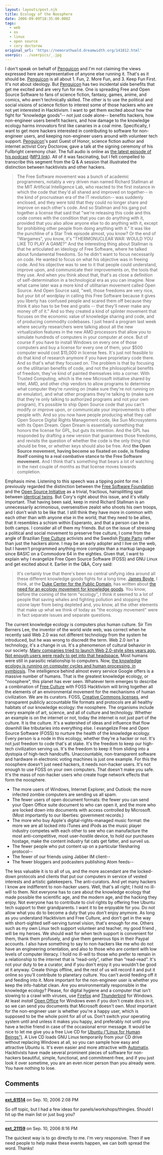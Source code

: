 ```yaml
---
layout: layouts/post.njk
title: Ecology of the Noosphere
date: 2006-09-09T18:35:00.000Z
tags:
  - web
  - os
  - linux
  - open source
  - cory doctorow
original_url: 'https://nemorathwald.dreamwidth.org/141812.html'
userpic: ../userpics/_.jpg
---
```

I don't speak on behalf of [Penguicon](http://www.penguicon.org) and I'm not claiming the views expressed here are representative of anyone else running it. That's as it should be. [Penguicon](http://www.penguicon.org) is all about 1. Fun, 2. More Fun, and 3. Keep Fun First. It's not about ideology. But [Penguicon](http://www.penguicon.org) has two incidental side benefits that get me excited and are very fun for me. One is spreading Free and Open Source Software to fans of science fiction, fantasy, games, anime, and comics, who aren't technically skilled. The other is to use the political and social visions of science fiction to interest some of those hackers who are not yet interested in Hacktivism. I want to get them excited about how the fight for “knowledge goods”-- not just code alone-- benefits hackers, how non-engineer users benefit hackers, and how damage to the knowledge ecology harms innovators first like canaries in a coal mine. Specifically, I want to get more hackers interested in contributing to software for non-engineer users, and keeping non-engineer users around with volunteer tech support. [Penguicon](http://www.penguicon.org)'s past Guest of Honor, science fiction author and internet activist Cory Doctorow, gave a talk at the signing ceremony of his Fullbright ceremony chair. The full audio is online as [the latest episode of his podcast](http://craphound.com/?p=1677) ([MP3 link](http://uscpublicdiplomacy.com/audio/060830_doctorow.mp3)). All of it was fascinating, but I felt compelled to transcribe this segment from the Q & A session that illustrated the distinction between hacktivists and other hackers.

> The Free Software movement was a bunch of academic programmers, notably a very driven man named Richard Stallman at the MIT Artificial Intelligence Lab, who reacted to the first instance in which the code that they'd all shared and improved on together-- in the kind of procrustean era of the IT revolution-- was suddenly enclosed, and they were told that they could no longer share and improve on each other's code. And so Stallman and his gang put together a license that said that "we're releasing this code and this code comes with the condition that you can do anything with it, provided that you also allow anyone else to do anything with it, except for prohibiting other people from doing anything with it." It was like the punchline of a Star Trek episode almost, you know? Or the end of "Wargames", you know, it's "THERMONUCLEAR WAR: WOULD YOU LIKE TO PLAY A GAME?" And the interesting thing about Stallman is that he articulated an ideology of Free Software, where he talked about fundamental freedoms. So he didn't want to focus necessarily on code. He wanted to focus on what his objective was in freeing code. And his objective was to see to it that people could understand, improve upon, and communicate their improvements on, the tools that they use. And when you think about that, that's as close a definition of self-determination in a technological era as you can imagine. Now what came later was a more kind of utilitarian movement called Open Source. And Open Source said, "well, those freedoms are very nice, but your bit of wordplay in calling this Free Software because it gives you liberty has confused people and scared them off because they think it also has to be free and gratis -- that they'll never make any money off of it." And so they created a kind of splinter movement that focuses on the economic value of knowledge sharing and code, and of producing commodity codebases. I just heard a program last week where security researchers were talking about all the new virtualization features in the new AMD processors that allow you to simulate hundreds of computers in your computer at once. But of course if you have to install Windows on every one of those computers and buy a license for every one of them, your $500 computer would cost $15,000 in license fees. It's just not feasible to do that kind of research anymore if you have proprietary code there. And so that's what they focused on. The problem is that by focusing on the utilitarian benefits of code, and not the philosophical benefits of freedom, they've kind of painted themselves into a corner. With Trusted Computing, which is the new Microsoft initiative shared by Intel, AMD, and other chip vendors to allow programs to determine what computer they're running on (make sure they're not running on an emulator), and what other programs they're talking to (make sure that they're only talking to authorized programs and not your own program), it's possible to ship Open Source code that you can't modify or improve upon, or communicate your improvements to other people with. And so you now have people producing what they call Open Source Digital Rights Management code, like Sun Microsystems with its Open Dream. Open Dream is essentially something that honors the license for GPL, but guts its intention. And the GPL has responded by drafting a new version that guarantees those freedoms, and revisits the question of whether the code is the only thing that should be free, or whether keys should also be free. And **the Open Source movement, having become so fixated on code, is finding itself coming to a real combative stance to the Free Software movement.** And I think that's something that bears a lot of watching in the next couple of months as that license moves towards completion.

Emphasis mine. Listening to this speech was a tipping point for me. I previously regarded the distinction between the [Free Software Foundation](http://www.fsf.org/) and the [Open Source Initiative](http://www.opensource.org/) as a trivial, fractious, hairsplitting spat between [identical twins](http://www.youtube.com/watch?v=gFAJDbV9Vfs). But Cory's right about this issue, and it's vitally important. That having been said, keep in mind Richard Stallman is an unnecessarily acrimonious, oversensitive zealot who shoots his own troops, and I don't wish to be like that. I still think they have more in common with each other than with anyone else in the world, that they need to be allies, that it resembles a schism within Esperanto, and that a person can be in both camps. I consider all of them my friends. But on the issue of stressing a political and social movement to preserve free culture, I come from the angle of Brazilian [Free Culture](http://www.free-culture.cc/) activists and the Swedish [Pirate Party](http://en.wikipedia.org/wiki/Pirate_Party) rather than just the hackers alone. I may be an early adopter and I live on the web, but I haven't programmed anything more complex than a markup language since BASIC on a Commodore 64 in the eighties. Given that, I want to explain why I evangelize Free Open Source Software (FOSS) and GNU Linux and get excited about it. Earlier in the Q&A, Cory said:

> It's certainly true that there's been no central unifying idea around all these different knowledge goods fights for a long time. [James Boyle](http://james-boyle.com/), I think, at the [Duke Center for the Public Domain](http://www.law.duke.edu/cspd/), has written about [the need for an ecology movement for knowledge goods](http://www.law.duke.edu/boylesite/intprop.htm). You know, before the coining of the term "ecology", I think it seemed to a lot of people that saving whales and fighting pollution and stopping the ozone layer from being depleted and, you know, all the other elements that make up what we think of today as "the ecology movement" were in fact separate issues and separate questions.

The current knowledge ecology is computers plus human culture. Sir Tim Berners Lee, the inventor of the world wide web, was correct when he recently said Web 2.0 was not different technology from the system he introduced, but he was wrong to discredit the term. Web 2.0 isn't a technology, it's a change in us. It's a phenomenon of cultural behavior in our society. [Many companies tried to launch Web 2.0-style sites years ago. Not enough users were ready to get into that headspace.](http://web2.wsj2.com/all_we_got_was_web_10_when_tim_bernerslee_actually_gave_us_w.htm) Most humans were still in parasitic relationship to computers. Now, [the knowledge ecology is running on computer cycles and human processing, in symbiosis](http://video.google.com/videoplay?docid=-8246463980976635143). The intelligence behind almost every service Google offers is a massive number of humans. That is the greatest knowledge ecology, or "noosphere", this planet has ever seen. Whatever term emerges to describe a combination of [Free Culture](http://www.free-culture.cc/) with FOSS Hacktivism will bring together all the elements of an environmental movement for the mechanisms of human civilization. We are its curators. FOSS, [Creative Commons licenses](http://creativecommons.org/), and transparent publicly accountable file formats and protocols are all healthy habitats of our knowledge ecology: the noosphere. The organisms include every example of art, science, and all of culture and technology. Whether an example is on the internet or not, today the internet is not just part of the culture. It is the culture. It's a watershed of ideas and influence that flow downhill like tributaries into everything else. I evangelize Free and Open Source Software (FOSS) to nurture the health of the knowledge ecology. Every person is a node in this ecology, whether they're a hacker or not. It's not just freedom to code that's at stake. It's the freedom to keep our high-tech civilization serving us. It's the freedom to keep it from sliding into a dystopia of high-tech handcuffs. Unaccountable, non-transparent software and hardware in electronic voting machines is just one example. For this the noosphere doesn't just need hackers, it needs non-hacker users. It's not enough to use FOSS on your own computers. That doesn't make you safe. It's the mass of non-hacker users who create huge network effects that form the noosphere.

*   The more users of Windows, Internet Explorer, and Outlook: the more infected zombie computers are sending us all spam.
*   The fewer users of open document formats: the fewer you can send your Open Office suite document to who can open it, and the more who are locked down into documents with access controlled by Microsoft. (Most importantly to our liberties: government records.)
*   The more who buy Apple's digital-rights-managed music format: the more we are all locked into iTunes and iPods as the music player industry competes with each other to see who can manufacture the most anti-competitive, most user-hostile device, to hold our purchases hostage, make the content industry fat cats get fatter, and surveil us.
*   The fewer people who put content up on a particular filesharing protocol--
*   The fewer of our friends using Jabber IM client--
*   The fewer bloggers and podcasters publishing Atom feeds--

The less valuable it is to all of us, and the more ascendant are the locked-down protocols and clients that put our computers in service of vested interests and artistic gatekeepers. The anti-curators. And yet many hackers I know are indifferent to non-hacker users. Well, that's all right; I hold no ill-will to them. Not everyone has to care about the knowledge ecology that made possible the scientific age, and the modern age, and the hacking they enjoy. Not everyone has to contribute to civil rights by offering free Ubuntu tech support to their grandparents. I want it to be enjoyable for you. Do not allow what you do to become a duty that you don't enjoy anymore. As long as you understand Hacktivism and Free Culture, and don't get in the way with short-sighted self-serving tunnel vision, that's enough for me. Others such as my own Linux tech support volunteer and teacher, my good friend , will be my heroes. We should wait for when tech support is convenient for them, thank them profusely, and give them generous tips in their Paypal accounts. I also have something to say to non-hackers like me who do not have an engineering orientation, and also to those who are content with low levels of computer literacy. I hold no ill-will to those who prefer to remain in a relationship to the internet that is “read-only”, rather than “read-read”. It's not your duty to be a curator, and if you don't enjoy it you wouldn't be good at it anyway. Create things offline, and the rest of us will record it and put it online so you'll contribute to planetary culture. You can't avoid feeding off it and feeding into it. More important for the non-engineer user is whether you keep the info-habitat clean. Are you environmentally responsible in the knowledge ecology? Please, for digital hygiene and a computer that isn't slowing to a crawl with viruses, use [Firefox](http://www.firefox.com/) and [Thunderbird](http://www.mozilla.com/thunderbird/) for Windows. At least _install_ [Open Office](http://www.openoffice.org/) for Windows even if you don't create docs in it, so we can send you documents that Microsoft doesn't own. Most important for the non-engineer user is whether you're a happy user, which is supposed to be the whole point for all of us. Don't switch your operating system until and unless it makes you happy, and preferably not until you have a techie friend in case of the occasional error message. It would be nice to let me give you a free Live CD for [Ubuntu (“Linux for Human Beings”)](http://www.ubuntu.com/). A Live CD loads GNU Linux temporarily from your CD drive without replacing Windows at all, so you can sample how easy and attractive Ubuntu is. It's even easier and more attractive with [Automatix](http://www.getautomatix.com/). Hacktivists have made several prominent pieces of software for non-hackers beautiful, simple, functional, and commitment-free, and if you just look it over sometime, you are an even nicer person than you already were. You have nothing to lose.

## Comments

---

**[ext_61514](https://www.dreamwidth.org/users/ext_61514)** on Sep. 10, 2006 2:08 PM

So off topic, but I had a few ideas for panels/workshops/thingies. Should I hit up the main list or just bug you?

---

**[ext_21159](https://www.dreamwidth.org/users/ext_21159)** on Sep. 10, 2006 8:16 PM

The quickest way is to go directly to me. I'm very responsive. Then if we need people to help make these events happen, we can both spread the word. Thanks!
